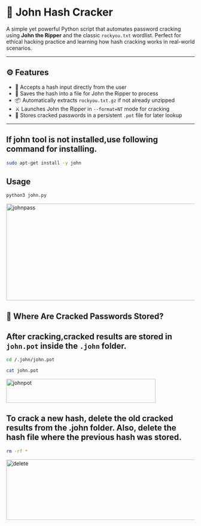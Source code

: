 # 🔐 John Hash Cracker

A simple yet powerful Python script that automates password cracking using **John the Ripper** and the classic `rockyou.txt` wordlist. Perfect for ethical hacking practice and learning how hash cracking works in real-world scenarios.

---

## ⚙️ Features

- 🔑 Accepts a hash input directly from the user
- 📄 Saves the hash into a file for John the Ripper to process
- 📦 Automatically extracts `rockyou.txt.gz` if not already unzipped
- ⚔️ Launches John the Ripper in `--format=NT` mode for cracking
- 🧠 Stores cracked passwords in a persistent `.pot` file for later lookup

---
## If john tool is not installed,use following command for installing.
```bash
sudo apt-get install -y john
```
## Usage

```bash
python3 john.py
```
<img width="649" height="258" alt="johnpass" src="https://github.com/user-attachments/assets/50877745-9e4d-46d5-b11a-28dfe65ed7c0" />

## 📂 Where Are Cracked Passwords Stored?

## After cracking,cracked results are stored in **`john.pot`** inside the **`.john`** folder.

```bash
cd /.john/john.pot
```
```bash
cat john.pot
```
<img width="399" height="64" alt="johnpot" src="https://github.com/user-attachments/assets/d6c53b6d-a0fc-4af4-aad5-a5c6ebff639f" />

## To crack a new hash, delete the old cracked results from the .john folder. Also, delete the hash file where the previous hash was stored.
```bash
rm -rf *
```

<img width="555" height="161" alt="delete" src="https://github.com/user-attachments/assets/4199168a-1f25-4208-9edc-949b15a91525" />

